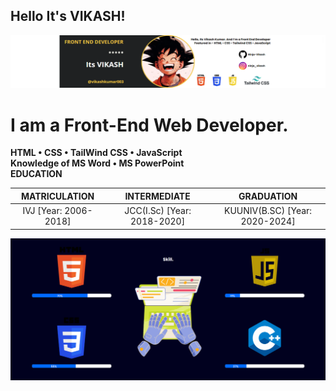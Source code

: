 ## Hello It's VIKASH!
![Banner](https://github.com/Ninja-Vikash/Assets/blob/main/Profile/linkedIn%20New%20Banner.png)
# I am a Front-End Web Developer.
**HTML • CSS • TailWind CSS • JavaScript** <br>
**Knowledge of MS Word • MS PowerPoint** <br>
**EDUCATION**

|MATRICULATION|INTERMEDIATE|GRADUATION|
| :----: | :----: | :----: |
|IVJ [Year: 2006-2018] |JCC(I.Sc) [Year: 2018-2020]  | KUUNIV(B.SC) [Year: 2020-2024]  |

![Skill](https://github.com/Ninja-Vikash/Assets/blob/main/Profile/skill.png)
